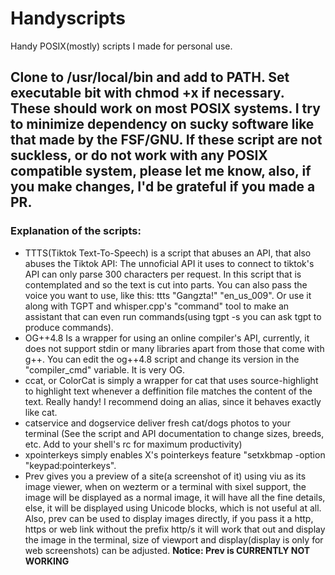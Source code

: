 # Handyscripts
Handy POSIX(mostly) scripts I made for personal use.
##  Clone to /usr/local/bin and add to PATH. Set executable bit with chmod +x if necessary. These should work on most POSIX systems. I try to minimize dependency on sucky software like that made by the FSF/GNU. If these script are not suckless, or do not work with any POSIX compatible system, please let me know, also, if you make changes, I'd be grateful if you made a PR.

### Explanation of the scripts:
 - TTTS(Tiktok Text-To-Speech) is a script that abuses an API, that also abuses the Tiktok API: The unnoficial API it uses to connect to tiktok's API can only parse 300 characters per request. In this script that is contemplated and so the text is cut into parts. You can also pass the voice you want to use, like this: ttts "Gangzta!" "en_us_009". Or use it along with TGPT and whisper.cpp's "command" tool to make an assistant that can even run commands(using tgpt -s you can ask tgpt to produce commands).
 - OG++4.8 Is a wrapper for using an online compiler's API, currently, it does not support stdin or many libraries apart from those that come with g++. You can edit the og++4.8 script and change its version in the "compiler_cmd" variable. It is very OG.
 - ccat, or ColorCat is simply a wrapper for cat that uses source-highlight to highlight text whenever a deffinition file matches the content of the text. Really handy! I recommend doing an alias, since it behaves exactly like cat.
 - catservice and dogservice deliver fresh cat/dogs photos to your terminal (See the script and API documentation to change sizes, breeds, etc. Add to your shell's rc for maximum productivity)
 - xpointerkeys simply enables X's pointerkeys feature "setxkbmap -option "keypad:pointerkeys".
 - Prev gives you a preview of a site(a screenshot of it) using viu as its image viewer, when on wezterm or a terminal with sixel support, the image will be displayed as a normal image, it will have all the fine details, else, it will be displayed using Unicode blocks, which is not useful at all. Also, prev can be used to display images directly, if you pass it a http, https or web link without the prefix http/s it will work that out and display the image in the terminal, size of viewport and display(display is only for web screenshots) can be adjusted. **Notice: Prev is CURRENTLY NOT WORKING**
